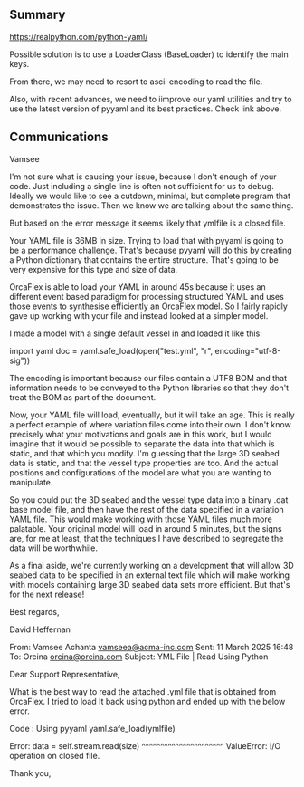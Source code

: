 ## Summary


https://realpython.com/python-yaml/

Possible solution is to use a LoaderClass (BaseLoader) to identify the main keys.

From there, we may need to resort to ascii encoding to read the file.


Also, with recent advances, we need to iimprove our yaml utilities and try to use the latest version of pyyaml and its best practices. Check link above.


## Communications

Vamsee

I'm not sure what is causing your issue, because I don't enough of your code. Just including a single line is often not sufficient for us to debug. Ideally we would like to see a cutdown, minimal, but complete program that demonstrates the issue. Then we know we are talking about the same thing.

But based on the error message it seems likely that ymlfile is a closed file.

Your YAML file is 36MB in size. Trying to load that with pyyaml is going to be a performance challenge. That's because pyyaml will do this by creating a Python dictionary that contains the entire structure. That's going to be very expensive for this type and size of data.

OrcaFlex is able to load your YAML in around 45s because it uses an different event based paradigm for processing structured YAML and uses those events to synthesise efficiently an OrcaFlex model. So I fairly rapidly gave up working with your file and instead looked at a simpler model. 

I made a model with a single default vessel in and loaded it like this:

import yaml
doc = yaml.safe_load(open("test.yml", "r", encoding="utf-8-sig"))

The encoding is important because our files contain a UTF8 BOM and that information needs to be conveyed to the Python libraries so that they don't treat the BOM as part of the document.

Now, your YAML file will load, eventually, but it will take an age. This is really a perfect example of where variation files come into their own. I don't know precisely what your motivations and goals are in this work, but I would imagine that it would be possible to separate the data into that which is static, and that which you modify. I'm guessing that the large 3D seabed data is static, and that the vessel type properties are too. And the actual positions and configurations of the model are what you are wanting to manipulate.

So you could put the 3D seabed and the vessel type data into a binary .dat base model file, and then have the rest of the data specified in a variation YAML file. This would make working with those YAML files much more palatable. Your original model will load in around 5 minutes, but the signs are, for me at least, that the techniques I have described to segregate the data will be worthwhile.

As a final aside, we're currently working on a development that will allow 3D seabed data to be specified in an external text file which will make working with models containing large 3D seabed data sets more efficient. But that's for the next release!

Best regards,

David Heffernan

From: Vamsee Achanta <vamseea@acma-inc.com> 
Sent: 11 March 2025 16:48
To: Orcina <orcina@orcina.com>
Subject: YML File | Read Using Python

Dear Support Representative,

What is the best way to read the attached .yml file that is obtained from OrcaFlex. I tried to load It back using python and ended up with the below error.

Code : Using pyyaml
yaml.safe_load(ymlfile)

Error:
data = self.stream.read(size) ^^^^^^^^^^^^^^^^^^^^^^ ValueError: I/O operation on closed file.

Thank you,
